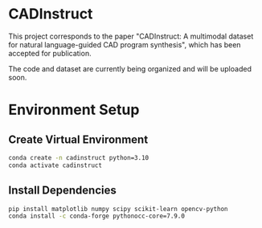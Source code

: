 # CADInstruct

This project corresponds to the paper "CADInstruct: A multimodal dataset for natural language-guided CAD program synthesis", which has been accepted for publication.

The code and dataset are currently being organized and will be uploaded soon.


# Environment Setup

## Create Virtual Environment

```bash
conda create -n cadinstruct python=3.10
conda activate cadinstruct
```

## Install Dependencies

```bash
pip install matplotlib numpy scipy scikit-learn opencv-python
conda install -c conda-forge pythonocc-core=7.9.0
```